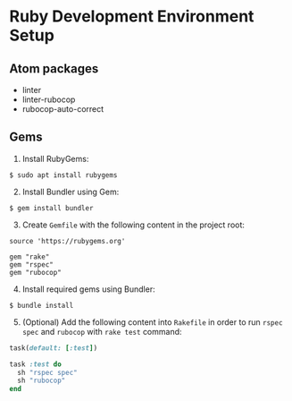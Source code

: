 # Ruby Development Environment Setup

## Atom packages
* linter
* linter-rubocop
* rubocop-auto-correct

## Gems

1. Install RubyGems:

  ```console
  $ sudo apt install rubygems
  ```

2. Install Bundler using Gem:

  ```console
  $ gem install bundler
  ```

3. Create `Gemfile` with the following content in the project root:

  ```
  source 'https://rubygems.org'

  gem "rake"
  gem "rspec"
  gem "rubocop"
  ```

4. Install required gems using Bundler:

  ```console
  $ bundle install
  ```
  
5. (Optional) Add the following content into `Rakefile` in order to run `rspec spec` and `rubocop` with `rake test` command:

  ```ruby
  task(default: [:test])

  task :test do
    sh "rspec spec"
    sh "rubocop"
  end
  ```
